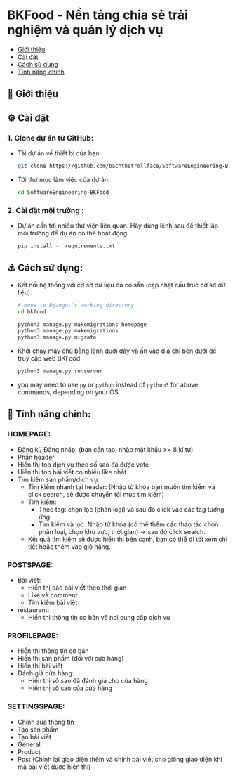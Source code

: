 # BKFood - Nền tảng chia sẻ trải nghiệm và quản lý dịch vụ
- [Giới thiệu](#angel-giới-thiệu)
- [Cài đặt](#gear-cài-đặt)
- [Cách sử dụng](#anchor-cách-sử-dụng)
- [Tính năng chính](#anger-tính-năng-chính)

## :angel: Giới thiệu


## :gear: Cài đặt

### 1. Clone dự án từ GitHub:
- Tải dự án về thiết bị của bạn:
    ```bash
    git clone https://github.com/bachthetrollface/SoftwareEngineering-BKFood.git
    ```
- Tới thư mục làm việc của dự án:
    ```bash
    cd SoftwareEngineering-BKFood
    ```
    
### 2. Cài đặt môi trường :
- Dự án cần tới nhiều thư viện liên quan. Hãy dùng lệnh sau để thiết lập môi trường để dự án có thể hoạt động:
    ```bash
    pip install -r requirements.txt
    ```

## :anchor: Cách sử dụng:
  - Kết nối hệ thống với cơ sở dữ liệu đã có sẵn (cập nhật cấu trúc cơ sở dữ liệu):
    ```bash
    # move to Django\'s working directory
    cd bkfood
    ```
    ```bash
    python3 manage.py makemigrations homepage
    python3 manage.py makemigrations
    python3 manage.py migrate
    ```
  - Khởi chạy máy chủ bằng lệnh dưới đây và ấn vào địa chỉ bên dưới để truy cập web BKFood.
    ```bash
    python3 manage.py runserver
    ```
  - you may need to use `py` or `python` instead of `python3` for above commands, depending on your OS

## :anger: Tính năng chính: 
### HOMEPAGE:
  - Đăng kí/ Đăng nhập: (bạn cần tạo, nhập mật khẩu >= 8 kí tự)
  - Phần header
  - Hiển thị top dịch vụ theo số sao đã được vote
  - Hiển thị top bài viết có nhiều like nhất
  - Tìm kiếm sản phẩm/dịch vụ:
    - Tìm kiếm nhanh tại header: (Nhập từ khóa bạn muốn tìm kiếm và click search, sẽ được chuyển tới mục tìm kiếm)
    - Tìm kiếm:
      - Theo tag: chọn lọc (phân loại) và sau đó click vào các tag tương ứng.
      - Tìm kiếm và lọc: Nhập từ khóa (có thể thêm các thao tác chọn phân loại, chọn khu vực, thời gian) -> sau đó click search.
    - Kết quả tìm kiếm sẽ được hiển thị bên cạnh, bạn có thể đi tới xem chi tiết hoặc thêm vào giỏ hàng.
### POSTSPAGE: 
  - Bài viết:
    - Hiển thị các bài viết theo thời gian
    - Like và comment
    - Tìm kiếm bài viết
  - restaurant:
    - Hiển thị thông tin cơ bản về nơi cung cấp dịch vụ
### PROFILEPAGE:
  - Hiển thị thông tin cơ bản
  - Hiển thị sản phẩm (đối với cửa hàng)
  - Hiển thị bài viết
  - Đánh giá cửa hàng:
    - Hiển thị số sao đã đánh giá cho cửa hàng
    - Hiển thị số sao của cửa hàng
### SETTINGSPAGE: 
  - Chỉnh sửa thông tin
  - Tạo sản phẩm
  - Tạo bài viết
  - General
  - Product
  - Post (Chỉnh lại giao diện thêm và chỉnh bài viết cho giống giao diện khi mà bài viết được hiện thị)
